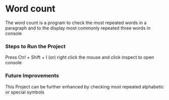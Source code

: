 # Word count 
The word count is a program to check the most repeated words in a paragraph and to the display most commonly repeated three words in console     

### Steps to Run the Project
Press Ctrl + Shift + I (or) right click the mouse and click inspect to open console 

### Future Improvements
This Project can be further enhanced by checking most repeated alphabetic or special symbols  
